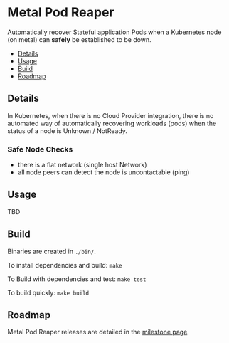 # Metal Pod Reaper

Automatically recover Stateful application Pods when a Kubernetes node (on metal) can **safely** be established to be down.

- [Details](#details)
- [Usage](#usage)
- [Build](#build)
- [Roadmap](#roadmap)

## Details

In Kubernetes, when there is no Cloud Provider integration, there is no automated way of automatically recovering workloads (pods) when the status of a node is Unknown / NotReady.

### Safe Node Checks
- there is a flat network (single host Network)
- all node peers can detect the node is uncontactable (ping)

## Usage

TBD

## Build

Binaries are created in `./bin/`.

To install dependencies and build:
`make`

To Build with dependencies and test:
`make test`

To build quickly:
`make build`

## Roadmap

Metal Pod Reaper releases are detailed in the
 [milestone page](https://github.com/appvia/metal-pod-reaper/milestones).
